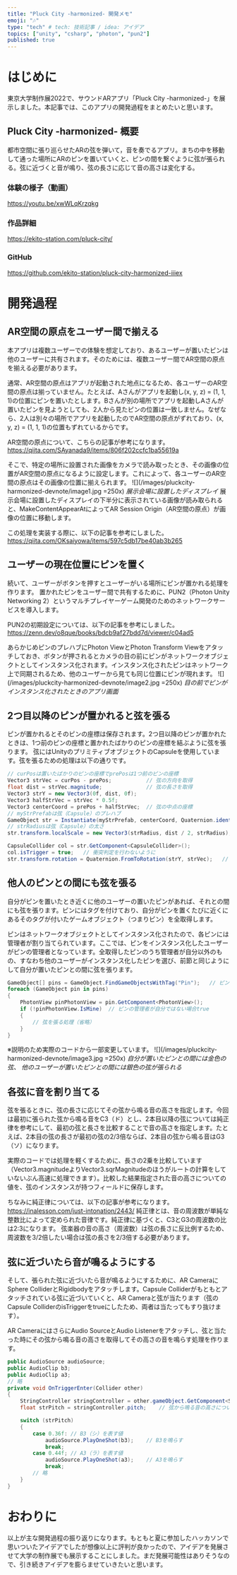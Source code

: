 ```yaml
---
title: "Pluck City -harmonized- 開発メモ"
emoji: "🎶"
type: "tech" # tech: 技術記事 / idea: アイデア
topics: ["unity", "csharp", "photon", "pun2"]
published: true
---
```

# はじめに
東京大学制作展2022で、サウンドARアプリ「Pluck City -harmonized-」を展示しました。本記事では、このアプリの開発過程をまとめたいと思います。
## Pluck City -harmonized- 概要
都市空間に張り巡らせたARの弦を弾いて，音を奏でるアプリ。まちの中を移動して通った場所にARのピンを置いていくと、ピンの間を繋ぐように弦が張られる。弦に近づくと音が鳴り、弦の長さに応じて音の高さは変化する。
### 体験の様子（動画）
https://youtu.be/xwWLqKrzqkg
### 作品詳細
https://ekito-station.com/pluck-city/
### GitHub
https://github.com/ekito-station/pluck-city-harmonized-iiiex
# 開発過程
## AR空間の原点をユーザー間で揃える
本アプリは複数ユーザーでの体験を想定しており、あるユーザーが置いたピンは他のユーザーに共有されます。そのためには、複数ユーザー間でAR空間の原点を揃える必要があります。

通常、AR空間の原点はアプリが起動された地点になるため、各ユーザーのAR空間の原点は揃っていません。たとえば、Aさんがアプリを起動し(x, y, z) = (1, 1, 1)の位置にピンを置いたとします。Bさんが別の場所でアプリを起動しAさんが置いたピンを見ようとしても、2人から見たピンの位置は一致しません。なぜなら、2人は別々の場所でアプリを起動したのでAR空間の原点がずれており、(x, y, z) = (1, 1, 1)の位置もずれているからです。

AR空間の原点について、こちらの記事が参考になります。
https://qiita.com/SAyanada9/items/806f202ccfc1ba55619a

そこで、特定の場所に設置された画像をカメラで読み取ったとき、その画像の位置がAR空間の原点になるように設定します。これによって、各ユーザーのAR空間の原点はその画像の位置に揃えられます。
![](/images/pluckcity-harmonized-devnote/image1.jpg =250x)
*展示会場に設置したディスプレイ*
展示会場に設置したディスプレイの下半分に表示されている画像が読み取られると、MakeContentAppearAtによってAR Session Origin（AR空間の原点）が画像の位置に移動します。

この処理を実装する際に、以下の記事を参考にしました。
https://qiita.com/OKsaiyowa/items/597c5db17be40ab3b265
## ユーザーの現在位置にピンを置く
続いて、ユーザーがボタンを押すとユーザーがいる場所にピンが置かれる処理を作ります。
置かれたピンをユーザー間で共有するために、PUN2（Photon Unity Networking 2）というマルチプレイヤーゲーム開発のためのネットワークサービスを導入します。

PUN2の初期設定については、以下の記事を参考にしました。
https://zenn.dev/o8que/books/bdcb9af27bdd7d/viewer/c04ad5

あらかじめピンのプレハブにPhoton ViewとPhoton Transform Viewをアタッチしておき、ボタンが押されるとカメラの目の前にピンがネットワークオブジェクトとしてインスタンス化されます。インスタンス化されたピンはネットワーク上で同期されるため、他のユーザーから見ても同じ位置にピンが現れます。
![](/images/pluckcity-harmonized-devnote/image2.jpg =250x)
*目の前でピンがインスタンス化されたときのアプリ画面*

## 2つ目以降のピンが置かれると弦を張る
ピンが置かれるとそのピンの座標は保存されます。2つ目以降のピンが置かれたときは、1つ前のピンの座標と置かれたばかりのピンの座標を結ぶように弦を張ります。
弦にはUnityのプリミティブオブジェクトのCapsuleを使用しています。弦を張るための処理は以下の通りです。
```csharp
// curPosは置いたばかりのピンの座標でprePosは1つ前のピンの座標
Vector3 strVec = curPos - prePos;           // 弦の方向を取得
float dist = strVec.magnitude;              // 弦の長さを取得
Vector3 strY = new Vector3(0f, dist, 0f);
Vector3 halfStrVec = strVec * 0.5f;
Vector3 centerCoord = prePos + halfStrVec;  // 弦の中点の座標        
// myStrPrefabは弦（Capsule）のプレハブ
GameObject str = Instantiate(myStrPrefab, centerCoord, Quaternion.identity);    // 弦をインスタンス化
// strRadiusは弦（Capsule）の太さ
str.transform.localScale = new Vector3(strRadius, dist / 2, strRadius);         // ひとまず弦をY軸方向に伸ばす

CapsuleCollider col = str.GetComponent<CapsuleCollider>();
col.isTrigger = true;   // 衝突判定を行わないように
str.transform.rotation = Quaternion.FromToRotation(strY, strVec);   // 弦を本来の方向に回転
```

## 他人のピンとの間にも弦を張る
自分がピンを置いたとき近くに他のユーザーの置いたピンがあれば、それとの間にも弦を張ります。ピンにはタグを付けており、自分がピンを置くたびに近くにあるそのタグが付いたゲームオブジェクト（つまりピン）を全取得します。

ピンはネットワークオブジェクトとしてインスタンス化されたので、各ピンには管理者が割り当てられています。ここでは、ピンをインスタンス化したユーザーがピンの管理者となっています。全取得したピンのうち管理者が自分以外のもの、すなわち他のユーザーがインスタンス化したピンを選び、前節と同じようにして自分が置いたピンとの間に弦を張ります。
```csharp
GameObject[] pins = GameObject.FindGameObjectsWithTag("Pin");   // ピンを全取得
foreach (GameObject pin in pins)
{
    PhotonView pinPhotonView = pin.GetComponent<PhotonView>();
    if (!pinPhotonView.IsMine)  // ピンの管理者が自分ではない場合true
    {
        // 弦を張る処理（省略）
    }
}
```
※説明のため実際のコードから一部変更しています。
![](/images/pluckcity-harmonized-devnote/image3.jpg =250x)
*自分が置いたピンとの間には金色の弦、
他のユーザーが置いたピンとの間には銀色の弦が張られる*

## 各弦に音を割り当てる
弦を張るときに、弦の長さに応じてその弦から鳴る音の高さを指定します。今回は最初に張られた弦から鳴る音をC3（ド）とし、2本目以降の弦については純正律を参考にして、最初の弦と長さを比較することで音の高さを指定します。たとえば、2本目の弦の長さが最初の弦の2/3倍ならば、2本目の弦から鳴る音はG3（ソ）になります。

実際のコードでは処理を軽くするために、長さの2乗を比較しています（Vector3.magnitudeよりVector3.sqrMagnitudeのほうがルートの計算をしていないぶん高速に処理できます）。比較した結果指定された音の高さについての値を、弦のインスタンスが持つフィールドに保存します。

ちなみに純正律については、以下の記事が参考になります。
https://inalesson.com/just-intonation/2443/
純正律とは、音の周波数が単純な整数比によって定められた音律です。純正律に基づくと、C3とG3の周波数の比は2:3になります。
弦楽器の音の高さ（周波数）は弦の長さに反比例するため、周波数を3/2倍したい場合は弦の長さを2/3倍する必要があります。

## 弦に近づいたら音が鳴るようにする
そして、張られた弦に近づいたら音が鳴るようにするために、AR CameraにSphere ColliderとRigidbodyをアタッチします。Capsule Colliderがもともとアタッチされている弦に近づいていくと、AR Cameraと弦が当たります（弦のCapsule ColliderのisTriggerをtrueにしたため、両者は当たってもすり抜けます）。

AR CameraにはさらにAudio SourceとAudio Listenerをアタッチし、弦と当たった時にその弦から鳴る音の高さを取得してその高さの音を鳴らす処理を作ります。
```csharp
public AudioSource audioSource;
public AudioClip b3;
public AudioClip a3;
// 略
private void OnTriggerEnter(Collider other)
{
    StringController stringController = other.gameObject.GetComponent<StringController>();  // 弦にアタッチされたスクリプトを取得
    float strPitch = stringController.pitch;    // 弦から鳴る音の高さについての値を取得

    switch (strPitch)
    {
        case 0.36f: // B3（シ）を表す値
            audioSource.PlayOneShot(b3);    // B3を鳴らす
            break;
        case 0.44f; // A3（ラ）を表す値
            audioSource.PlayOneShot(a3);    // A3を鳴らす
            break;
        // 略
    }
}
```

#  おわりに
以上が主な開発過程の振り返りになります。もともと夏に参加したハッカソンで思いついたアイデアでしたが想像以上に評判が良かったので、アイデアを発展させて大学の制作展でも展示することにしました。まだ発展可能性はありそうなので、引き続きアイデアを膨らませていきたいと思います。